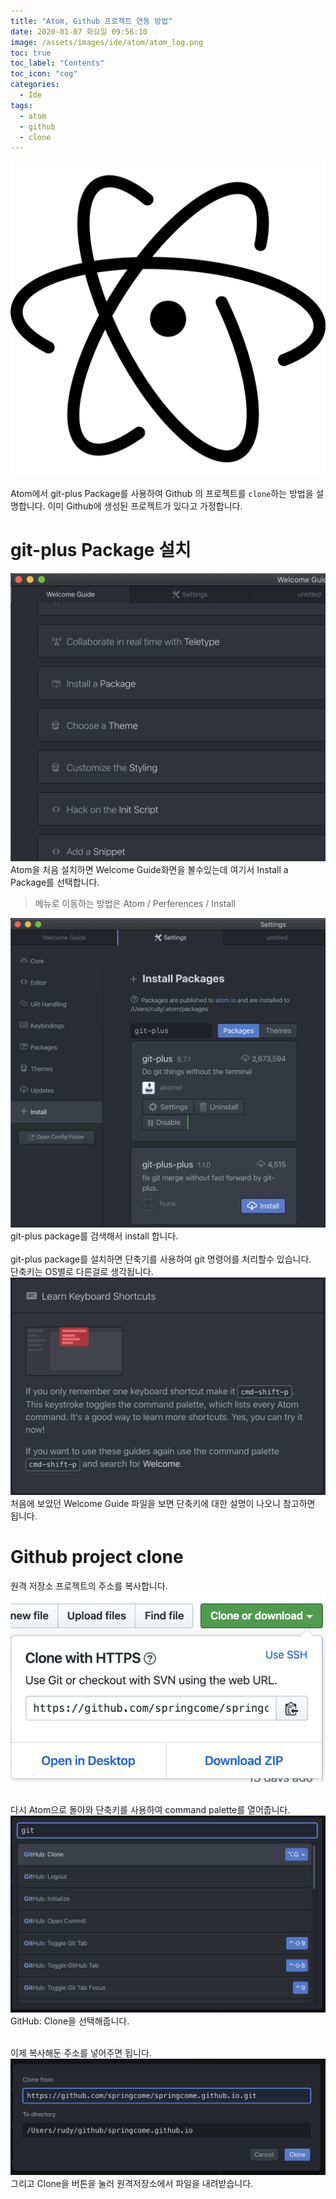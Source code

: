 ```yaml
---
title: "Atom, Github 프로젝트 연동 방법"
date: 2020-01-07 화요일 09:56:10
image: /assets/images/ide/atom/atom_log.png
toc: true
toc_label: "Contents"
toc_icon: "cog"
categories:
  - Ide
tags:
  - atom
  - github
  - clone
---
```

<img src="/assets/images/ide/atom/atom_log.png" />

Atom에서 git-plus Package를 사용하여 Github 의 프로젝트를 `clone`하는 방법을 설명합니다.
이미 Github에 생성된 프로젝트가 있다고 가정합니다.

# git-plus Package 설치
<img src="/img/posts/ide/atom/github01.png" />
Atom을 처음 설치하면 Welcome Guide화면을 볼수있는데 여기서 Install a Package를 선택합니다.

> 메뉴로 이동하는 방법은 Atom / Perferences / Install

<img src="/img/posts/ide/atom/github03.png" />
git-plus package를 검색해서 install 합니다.
<br /><br />
git-plus package를 설치하면 단축기를 사용하여 git 명령어를 처리할수 있습니다.
<br />단축키는 OS별로 다른걸로 생각됩니다.
<img src="/img/posts/ide/atom/github04.png" />
처음에 보았던 Welcome Guide 파일을 보면 단축키에 대한 설명이 나오니 참고하면 됩니다.

# Github project clone
원격 저장소 프로젝트의 주소를 복사합니다.
<img src="/img/posts/ide/atom/github07.png" /><br /><br />

다시 Atom으로 돌아와 단축키를 사용하여 command palette를 열어줍니다.
<img src="/img/posts/ide/atom/github05.png" />
GitHub: Clone을 선택해줍니다.<br /><br />

이제 복사해둔 주소를 넣어주면 됩니다.
<img src="/img/posts/ide/atom/github08.png" />
그리고 Clone을 버튼을 눌러 원격저장소에서 파일을 내려받습니다.
